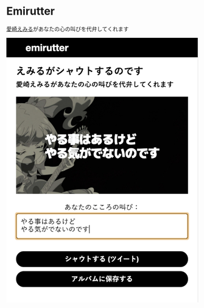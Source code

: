 # Emirutter
[愛崎えみる](https://dic.pixiv.net/a/%E6%84%9B%E5%B4%8E%E3%81%88%E3%81%BF%E3%82%8B)があなたの心の叫びを代弁してくれます

![demo](./screenshots/top.png)
